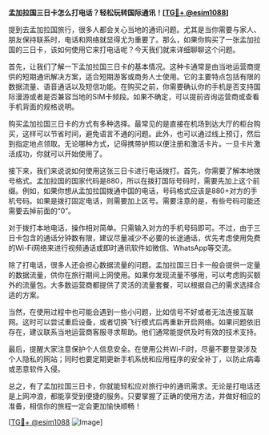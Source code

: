 **孟加拉国三日卡怎么打电话？轻松玩转国际通讯！[[TG💪+ @esim1088](https://t.me/s/esim1088)]**

提到去孟加拉国旅行，很多人都会关心当地的通讯问题。尤其是当你需要与家人、朋友保持联系时，电话和网络就显得尤为重要了。那么，如果你购买了一张孟加拉国的三日卡，该如何使用它来打电话呢？今天我们就来详细聊聊这个问题。

首先，让我们了解一下孟加拉国三日卡的基本情况。这种卡通常是由当地运营商提供的短期通讯解决方案，适合短期游客或商务人士使用。它的主要特点包括有限的数据流量、语音通话以及短信功能。在购买之前，你需要确认你的手机是否支持国际漫游或者是否兼容当地的SIM卡频段。如果不确定，可以提前咨询运营商或查看手机背面的规格说明。

购买孟加拉国三日卡的方式有多种选择。最常见的是直接在机场到达大厅的柜台购买，这样可以节省时间，避免语言不通的问题。此外，也可以通过线上预订，然后到指定地点领取。无论哪种方式，记得携带护照以便注册和激活卡片。一旦卡片激活成功，你就可以开始使用了。

接下来，我们来说说如何使用这张三日卡进行电话拨打。首先，你需要了解本地拨号格式。孟加拉国的国家代码是880，所以在拨打国际号码时，需要先加上这个前缀。例如，如果你想从孟加拉国拨通中国的电话，号码格式应该是880+对方的手机号码。如果是拨打固定电话，则需要加上区号。需要注意的是，有些号码可能还需要去掉前面的“0”。

对于拨打本地电话，操作相对简单。只需输入对方的手机号码即可。不过，由于三日卡包含的通话分钟数有限，建议尽量减少不必要的长途通话，优先考虑使用免费的Wi-Fi网络来进行视频通话或即时通讯软件如微信、WhatsApp等交流。

除了打电话，很多人还会担心数据流量的问题。孟加拉国三日卡一般会提供一定量的数据流量，供你在旅行期间上网使用。如果你发现流量不够用，可以考虑购买额外的流量包。大多数运营商都提供了灵活的流量套餐，可以根据自己的需求选择合适的方案。

当然，在使用过程中也可能会遇到一些小问题，比如信号不好或者无法连接互联网。这时可以尝试重启设备，或者切换飞行模式后再重新开启网络。如果问题依旧存在，建议联系当地运营商客服寻求帮助。他们通常能提供及时有效的技术支持。

最后，提醒大家注意保护个人信息安全。在使用公共Wi-Fi时，尽量不要登录涉及个人隐私的网站；同时也要定期更新手机系统和应用程序的安全补丁，以防止病毒或恶意软件入侵。

总之，有了孟加拉国三日卡，你就能轻松应对旅行中的通讯需求。无论是打电话还是上网冲浪，都能享受到便捷的服务。只要掌握了正确的使用方法，并做好相应的准备，相信你的旅程一定会更加愉快顺畅！

[[TG💪+ @esim1088](https://t.me/s/esim1088) ![Image](https://i.postimg.cc/4NQfJmqS/Snipaste-2025-05-13-00-14-12.png)]